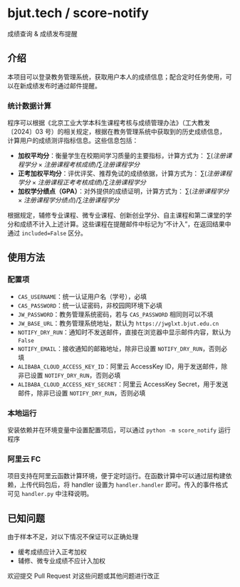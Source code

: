 # bjut.tech / score-notify

成绩查询 & 成绩发布提醒

## 介绍

本项目可以登录教务管理系统，获取用户本人的成绩信息；配合定时任务使用，可以在新成绩发布时通过邮件提醒。

### 统计数据计算

程序可以根据《北京工业大学本科生课程考核与成绩管理办法》（工大教发〔2024〕03 号）的相关规定，根据在教务管理系统中获取到的历史成绩信息，计算用户的成绩测评指标信息。这些信息包括：

- **加权平均分**：衡量学生在校期间学习质量的主要指标，计算方式为： $\sum\left({注册课程学分}\times{注册课程考核成绩}\right)/\sum{注册课程学分}$
- **正考加权平均分**：评优评奖、推荐免试的成绩依据，计算方式为： $\sum\left({注册课程学分}\times{注册课程正考考核成绩}\right)/\sum{注册课程学分}$
- **加权学分绩点（GPA）**：对外提供的成绩证明，计算方式为： $\sum\left({注册课程学分}\times{注册课程学分绩点}\right)/\sum{注册课程学分}$

根据规定，辅修专业课程、微专业课程、创新创业学分、自主课程和第二课堂的学分和成绩不计入上述计算。这些课程在提醒邮件中标记为“不计入”，在返回结果中通过 `included=False` 区分。

## 使用方法

### 配置项

- `CAS_USERNAME`：统一认证用户名（学号），必填
- `CAS_PASSWORD`：统一认证密码，非校园网环境下必填
- `JW_PASSWORD`：教务管理系统密码，若与 `CAS_PASSWORD` 相同则可以不填
- `JW_BASE_URL`：教务管理系统地址，默认为 `https://jwglxt.bjut.edu.cn`
- `NOTIFY_DRY_RUN`：通知时不发送邮件，直接在浏览器中显示邮件内容，默认为 `False`
- `NOTIFY_EMAIL`：接收通知的邮箱地址，除非已设置 `NOTIFY_DRY_RUN`，否则必填
- `ALIBABA_CLOUD_ACCESS_KEY_ID`：阿里云 AccessKey ID，用于发送邮件，除非已设置 `NOTIFY_DRY_RUN`，否则必填
- `ALIBABA_CLOUD_ACCESS_KEY_SECRET`：阿里云 AccessKey Secret，用于发送邮件，除非已设置 `NOTIFY_DRY_RUN`，否则必填

### 本地运行

安装依赖并在环境变量中设置配置项后，可以通过 `python -m score_notify` 运行程序

### 阿里云 FC

项目支持在阿里云函数计算环境，便于定时运行。在函数计算中可以通过层构建依赖，上传代码包后，将 handler 设置为 `handler.handler` 即可。传入的事件格式可见 `handler.py` 中注释说明。

## 已知问题

由于样本不足，对以下情况不保证可以正确处理

- 缓考成绩应计入正考加权
- 辅修、微专业成绩不应计入加权

欢迎提交 Pull Request 对这些问题或其他问题进行改正
